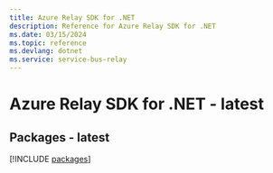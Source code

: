 ```yaml
---
title: Azure Relay SDK for .NET
description: Reference for Azure Relay SDK for .NET
ms.date: 03/15/2024
ms.topic: reference
ms.devlang: dotnet
ms.service: service-bus-relay
---
```

# Azure Relay SDK for .NET - latest
## Packages - latest
[!INCLUDE [packages](relay-index.md)]